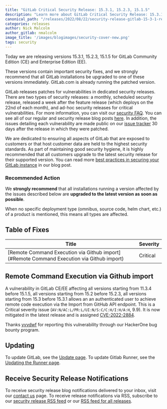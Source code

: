 ```yaml
---
title: "GitLab Critical Security Release: 15.3.1, 15.2.3, 15.1.5"
description: "Learn more about GitLab Critical Security Release: 15.3.1, 15.2.3, 15.1.5 for GitLab Community Edition (CE) and Enterprise Edition (EE)."
canonical_path: "/releases/2022/08/22/security-release-gitlab-15-3-1-released/"
categories: releases
author: Nick Malcolm 
author_gitlab: nmalcolm
image_title: '/images/blogimages/security-cover-new.png'
tags: security
---
```


Today we are releasing versions 15.3.1, 15.2.3, 15.1.5 for GitLab Community Edition (CE) and Enterprise Edition (EE).

These versions contain important security fixes, and we strongly recommend that all GitLab installations be upgraded to one of these versions immediately. GitLab.com is already running the patched version.

GitLab releases patches for vulnerabilities in dedicated security releases. There are two types of security releases: a monthly, scheduled security release, released a week after the feature release (which deploys on the 22nd of each month), and ad-hoc security releases for critical vulnerabilities. For more information, you can visit our [security FAQ](https://about.gitlab.com/security/faq/). You can see all of our regular and security release blog posts [here](/releases/categories/releases/). In addition, the issues detailing each vulnerability are made public on our [issue tracker](https://gitlab.com/gitlab-org/gitlab/issues?label_name%5B%5D=security&scope=all&state=opened) 30 days after the release in which they were patched.

We are dedicated to ensuring all aspects of GitLab that are exposed to customers or that host customer data are held to the highest security standards. As part of maintaining good security hygiene, it is highly recommended that all customers upgrade to the latest security release for their supported version. You can read more [best practices in securing your GitLab instance](/blog/2020/05/20/gitlab-instance-security-best-practices/) in our blog post.

### Recommended Action

We **strongly recommend** that all installations running a version affected by the issues described below are **upgraded to the latest version as soon as possible**.

When no specific deployment type (omnibus, source code, helm chart, etc.) of a product is mentioned, this means all types are affected.

## Table of Fixes

|Title|Severity|
|---|---|
|[Remote Command Execution via Github import](#Remote Command Execution via Github import)|Critical|


## Remote Command Execution via Github import

<!-- https://gitlab.com/gitlab-org/gitlab/-/issues/371098 -->

A vulnerability in GitLab CE/EE affecting all versions starting from 11.3.4 before 15.1.5, all versions starting from 15.2 before 15.2.3, all versions starting from 15.3 before 15.3.1 allows an an authenticated user to achieve remote code execution via the Import from GitHub API endpoint. This is a Critical severity issue (`AV:N/AC:L/PR:L/UI:N/S:C/C:H/I:H/A:H`,  9.9). It is now mitigated in the latest release and is assigned [CVE-2022-2884](https://cve.mitre.org/cgi-bin/cvename.cgi?name=CVE-2022-2884).

Thanks [yvvdwf](https://hackerone.com/yvvdwf) for reporting this vulnerability through our HackerOne bug bounty program.

## Updating

To update GitLab, see the [Update page](/update/).
To update Gitlab Runner, see the [Updating the Runner page](https://docs.gitlab.com/runner/install/linux-repository.html#updating-the-runner).

## Receive Security Release Notifications

To receive security release blog notifications delivered to your inbox, visit our [contact us](https://about.gitlab.com/company/contact/) page.
To receive release notifications via RSS, subscribe to our [security release RSS feed](https://about.gitlab.com/security-releases.xml) or our [RSS feed for all releases](https://about.gitlab.com/all-releases.xml).
